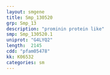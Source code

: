 ```yaml
---
layout: smgene
title: Smp_130520
grp: Smp_13
description: "prominin protein like"
smp: Smp_130520.1
uniprot: "G4LYQ2"
length:  2145
cdd: "pfam05478"
kk: K06532
categories: sm
---
```

